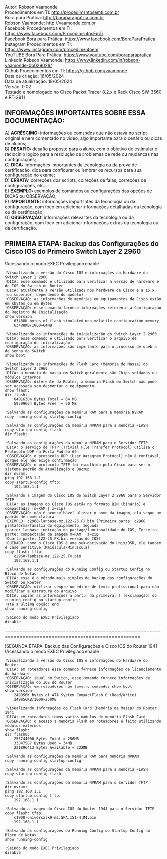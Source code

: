 Autor: Robson Vaamonde<br>
Procedimentos em TI: http://procedimentosemti.com.br<br>
Bora para Prática: http://boraparapratica.com.br<br>
Robson Vaamonde: http://vaamonde.com.br<br>
Facebook Procedimentos em TI: https://www.facebook.com/ProcedimentosEmTi<br>
Facebook Bora para Prática: https://www.facebook.com/BoraParaPratica<br>
Instagram Procedimentos em TI: https://www.instagram.com/procedimentoem<br>
YouTUBE Bora Para Prática: https://www.youtube.com/boraparapratica<br>
LinkedIn Robson Vaamonde: https://www.linkedin.com/in/robson-vaamonde-0b029028/<br>
Github Procedimentos em TI: https://github.com/vaamonde<br>
Data de criação: 16/05/2024<br>
Data de atualização: 18/05/2024<br>
Versão: 0.02<br>
Testado e homologado no Cisco Packet Tracer 8.2.x e Rack Cisco SW-3560 e RT-2911

## INFORMAÇÕES IMPORTANTES SOBRE ESSA DOCUMENTAÇÃO:

A) **ACRÉSCIMO:** informações ou comandos que não estava no script original e nem comentado no vídeo, algo importante para o cenário ou dicas de alunos;<br>
B) **DESAFIO:** desafio proposto para o aluno, com o objetivo de estimular o raciocínio lógico para a resolução de problemas de rede ou mudanças nas configurações;<br>
C) **DICA:** informações importantes da tecnologia ou da prova de certificação, dica para configurar ou lembrar os recursos para sua configuração no exame;<br>
D) **ERRATA:** correções dos scripts, correções de falas, correções de configurações, etc...;<br>
E) **EXEMPLO:** exemplos de comandos ou configurações das opções de DICAS ou OBSERVAÇÃO;<br>
F) **IMPORTANTE:** informações importantes da tecnologia ou da configuração, com foco em adicionar informações detalhadas da tecnologia ou da certificação;<br>
G) **OBSERVAÇÃO:** informações relevantes da tecnologia ou da configuração, com foco em adicionar informações extras da tecnologia ou da certificação.

## PRIMEIRA ETAPA: Backup das Configurações do Cisco IOS do Primeiro Switch Layer 2 2960

!Acessando o modo EXEC Privilegiado
enable
	
	!Visualizando a versão do Cisco IOS e informações do Hardware do Switch Layer 2 2960
	!DICA: esse comando é utilizado para verificar a versão de hardware e do IOS do Switch ou Router
	!DICA: atualmente a versão utilizada nos hardware da Cisco é a 15.x (ou superior, dependendo do modelo)
	!OBSERVAÇÃO: as informações de memórias em equipamentos da Cisco estão em Kbytes ou em Bytes
	!OBSERVAÇÃO: esse comando fornece informações referente a Configuração do Registro de Inicialização
	show version
		63488K bytes of flash-simulated non-volatile configuration memory.
		63488KB/1000=64MB

	!Visualizando as informações da inicialização do Switch Layer 2 2960
	!DICA: esse comando é utilizado para verificar o arquivo de configuração de inicialização
	!OBSERVAÇÃO: as informações são importante para o processo de quebra de senha do Switch
	show boot
	
	!Visualizando as informações do Flash Card (Memória de Massa) do Switch Layer 2 2960
	!DICA: a memória de massa em Switch geralmente são Chips soldados ou módulos internos
	!OBSERVAÇÃO: diferente do Router, a memória Flash em Switch não pode ser acessada sem desmontar o equipamento
	show flash:
	dir flash:
		64016384 Bytes Total = 64 MB
		59599664 Bytes Free  = 60 MB
	
	!Salvando as configurações da memória RAM para a memória NVRAM
	copy running-config startup-config
	
	!Salvando as configurações da memória NVRAM para a memória FLASH
	copy startup-config flash: 
	dir flash:
	
	!Salvando as configurações da memória NVRAM para o Servidor TFTP 
	!DICA: o serviço de TFTP (Trivial File Transfer Protocol) utiliza o Protocolo UDP na Porta Padrão 69
	!OBSERVAÇÃO: o protocolo UDP (User Datagram Protocol) não é confiável, porque ele não exige confirmação
	!OBSERVAÇÃO: o protocolo TFTP foi escolhido pela Cisco para ser o sistema padrão de Atualização e Backup
	dir nvram:
	ping 192.168.1.1
	copy startup-config tftp:
		192.168.1.1
	
	!Salvando a imagem do Cisco IOS do Switch Layer 2 2960 para o Servidor TFTP
	!DICA: as imagens do Cisco IOS estão no formato BIN (binário) e compactadas (m=RAM | z=zip)
	!OBSERVAÇÃO: não é aconselhável alterar o nome da imagem, ela segue um padrão de nomenclatura
	!EXEMPLO: c2960-lanbase-mz.122-25.FX.bin (Primeira parte: c2960 plataforma/família do equipamento, Segunda 
	!parte: lanbase indicação do package/funcionalidade do IOS, Terceira parte: compactação da Imagem m=RAM | z=zip
	!Quarta parte: 122-25.FX.bin versão do IOS)
	!CUIDADO: como o Cisco IOS é uma sub-derivação do Unix/BSD, ele também é Case Sensitive (Maiúscula/Minúscula)
	copy flash: tftp:
		c2960-lanbase-mz.122-25.FX.bin
		192.168.1.1
	
	!Salvando as configurações do Running Config ou Startup Config no Bloco de Notas
	!DICA: esse é o método mais simples de backup das configurações do Switch ou Router 
	!OBSERVAÇÃO: utilizar sempre um editor de texto profissional para não modificar a estrutura do arquivo
	!DICA: copiar as informações a partir da primeira: ! (exclamação) do running-config ou startup-config
	!até a última opção: end
	show running-config
	
	!Saindo do modo EXEC Privilegiado
	disable
	
=====================================================================================================

!SEGUNDA ETAPA: Backup das Configurações e Cisco IOS do Router 1941
!Acessando o modo EXEC Privilegiado
enable
	
	!Visualizando a versão do Cisco IOS e informações do Hardware do Router
	!DICA: em roteadores esse comando fornece informações de licenciamento do hardware
	!OBSERVAÇÃO: igual no Switch, esse comando fornece informações de inicialização do IOS do Router
	!OBSERVAÇÃO: em roteadores não temos o comando: show boot
	show version
		249856K bytes of ATA System CompactFlash 0 (Read/Write)
		249856KB/1000=250MB
	
	!Visualizando informações do Flash Card (Memória de Massa) do Router 1941
	!DICA: em roteadores temos vários módulos de memória Flash Card
	!OBSERVAÇÃO: o acesso a memória Flash em roteadores é feito utilizando módulos externos
	show flash:
	dir flash0:
		255744000 Bytes Total = 256MB
		33847587 Bytes Used = 34MB
		221896413 Bytes Available = 222MB
	
	!Salvando as configurações da memória RAM para memória NVRAM
	copy running-config startup-config
	
	!Salvando as configurações da memória NVRAM para a memória FLASH
	copy startup-config flash: 
	
	!Salvando as configurações da memória NVRAM para o Servidor TFTP
	dir nvram:
	ping 192.168.1.1
	copy startup-config tftp:
		192.168.1.1
	
	!Salvando a imagem do Cisco IOS do Router 1941 para o Servidor TFTP
	copy flash: tftp:
		c1900-universalk9-mz.SPA.151-4.M4.bin
		192.168.1.1
		
	!Salvando as configurações do Running Config ou Startup Config no Bloco de Notas
	show running-config
	
	!Saindo do modo EXEC Privilegiado
	disable
